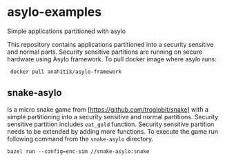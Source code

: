 # asylo-examples
Simple applications partitioned with asylo

This repository contains applications partitioned into a security sensitive and normal parts. Security sensitive partitions are running on secure hardware using Asylo framework.
To pull docker image where asylo runs:

``` docker pull anahitik/asylo-framework```

snake-asylo
--------------------------------------
Is a micro snake game from [https://github.com/troglobit/snake] with a simple partitioning into a security sensitive and normal partitions.
Security sensitive partition includes ```eat_gold``` function. Security sensitive partition needs to be extended by adding more functions.
To execute the game run following command from the ```snake-asylo``` directory.

```bazel run --config=enc-sim //snake-asylo:snake```
